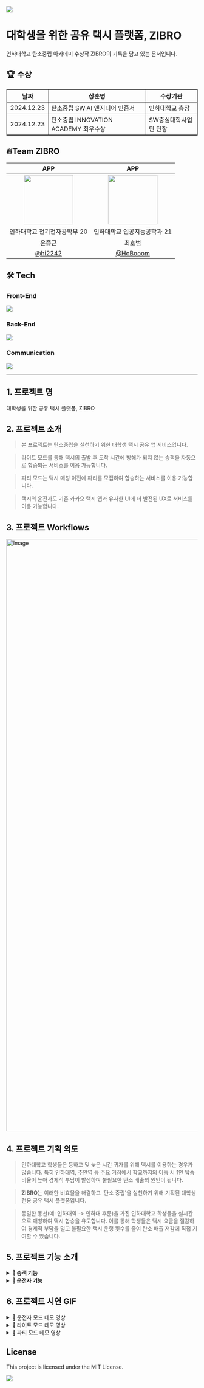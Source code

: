 <img src="https://capsule-render.vercel.app/api?type=waving&color=BDBDC8&height=150&section=header" />

# 대학생을 위한 공유 택시 플랫폼, ZIBRO

인하대학교 탄소중립 아카데미 수상작 ZIBRO의 기록을 담고 있는 문서입니다.

## 🏆️ 수상

<table align="center" border="1" cellpadding="10" cellspacing="0">
  <thead>
    <tr>
      <th>날짜</th>
      <th>상훈명</th>
      <th>수상기관</th>
    </tr>
  </thead>
  <tbody>
    <tr>
      <td>2024.12.23</td>
      <td>탄소중립 SW·AI 엔지니어 인증서</td>
      <td>인하대학교 총장</td>
    </tr>
    <tr>
      <td>2024.12.23</td>
      <td>탄소중립 INNOVATION ACADEMY 최우수상</td>
      <td>SW중심대학사업단 단장</td>
    </tr>
  </tbody>
</table>

## 🔥Team ZIBRO

<div align="center">
  
|                                                     APP                                                     |                                                     APP                                                      |
| :---------------------------------------------------------------------------------------------------------: | :---------------------------------------------------------------------------------------------------------: |
|                  <img width="130px" src="https://avatars.githubusercontent.com/hi2242" />                   |                <img width="130px" src="https://avatars.githubusercontent.com/HoBooom" />                |
|                                        인하대학교 전기전자공학부 20                                         |                                         인하대학교 인공지능공학과 21                                          |
|                                                   윤종근                                                    |                                                   최호범                                                    |
|                                    [@hi2242](https://github.com/hi2242)                                     |                               [@HoBooom](https://github.com/HoBooom)                                |

</div>

## 🛠️ Tech

### Front-End

<img src="https://skillicons.dev/icons?i=dart,flutter&perline="/>

### Back-End

<img src="https://skillicons.dev/icons?i=python,fastapix&perline="/>

### Communication

<img src="https://skillicons.dev/icons?i=notion,figma&perline="/>

---

## 1. 프로젝트 명

대학생을 위한 공유 택시 플랫폼, ZIBRO

<!--![image](https://github.com/hi2242/사진링크)-->

## 2. 프로젝트 소개

> 본 프로젝트는 탄소중립을 실천하기 위한 대학생 택시 공유 앱 서비스입니다.

> 라이트 모드를 통해 택시의 출발 후 도착 시간에 방해가 되지 않는 승객을 자동으로 합승되는 서비스를 이용 가능합니다.

> 파티 모드는 택시 매칭 이전에 파티를 모집하여 합승하는 서비스를 이용 가능합니다.

> 택시의 운전자도 기존 카카오 택시 앱과 유사한 UI에 더 발전된 UX로 서비스를 이용 가능합니다.

## 3. 프로젝트 Workflows

<img width="1730" height="1559" alt="Image" src="https://github.com/user-attachments/assets/2aa8e5d6-275b-4222-9e00-63945515a880" />

## 4. 프로젝트 기획 의도

> 인하대학교 학생들은 등하교 및 늦은 시간 귀가를 위해 택시를 이용하는 경우가 많습니다. 특히 인하대역, 주안역 등 주요 거점에서 학교까지의 이동 시 1인 탑승 비율이 높아 경제적 부담이 발생하며 불필요한 탄소 배출의 원인이 됩니다.

> **ZIBRO**는 이러한 비효율을 해결하고 '탄소 중립'을 실천하기 위해 기획된 대학생 전용 공유 택시 플랫폼입니다.

> 동일한 동선(예: 인하대역 -> 인하대 후문)을 가진 인하대학교 학생들을 실시간으로 매칭하여 택시 합승을 유도합니다. 이를 통해 학생들은 택시 요금을 절감하여 경제적 부담을 덜고 불필요한 택시 운행 횟수를 줄여 탄소 배출 저감에 직접 기여할 수 있습니다.

## 5. 프로젝트 기능 소개

<details>
<summary><strong>👥 승객 기능</strong></summary>
  
### 🔹 공통 기능
- 회원가입: 아이디와 비밀번호를 통해 계정을 생성하고 서비스에 가입  
- 프로필 등록: 상대방에게 신뢰를 줄 수 있는 개인 정보를 작성하여 저장  
- 리뷰 기능: 함께 탔던 동승자의 리뷰를 남길 수 있는 기능 
- 프로필 방문: 다른 승객의 프로필을 방문하여 정보를 볼 수 있는 기능

---

### 🔹 매칭 기능

- 라이트 모드: 지금 당장 택시 합승이 필요한 승객을 위한 실시간 매칭 기능입니다. 출발지와 목적지를 설정하면 경로가 겹치거나 유사한 다른 승객을 자동으로 탐색하여 합승을 제안합니다.
- 파티 모드: 미리 택시 합승을 예약하는 기능입니다. 특정 날짜와 시간을 정해 파티(모집방)를 생성하면 같은 시간대에 동일한 목적지로 이동하려는 다른 학생들이 참여하여 함께 이동을 계획할 수 있습니다.

</details>

<details>
<summary><strong>🚗 운전자 기능</strong></summary>

### 🔹 운전자 기능

- 출근/퇴근 기능: 출근 후 콜을 받을 수 있고 퇴근 시에는 오늘 하루 기여한 탄소 저감 활동의 정보 표시
- GPS 기반 인근 콜 확인: 현재 주위 콜 요청을 볼 수 있는 기능
- 콜 기능: 매칭된 콜을 선택할 수 있는 기능
- 네이버 지도 연동 기능: 매칭된 콜의 목적지를 기준으로 네이버 지도 앱의 네비게이션 서비스로 즉시 이동하는 기능

</details>

## 6. 프로젝트 시연 GIF

<details>
<summary>🔹 운전자 모드 데모 영상</summary>
<img src="https://github.com/user-attachments/assets/034f003a-3d8e-4e1a-b25f-88e073e8d537" alt="운전자 모드 데모 GIF.gif"/>
</details>

<details>
<summary>🔹 라이트 모드 데모 영상</summary>
<img src="https://github.com/user-attachments/assets/966130b9-f23b-4903-b125-61b346966cf5" alt="라이트 모드 데모 GIF.gif">
</details>

<details>
<summary>🔹 파티 모드 데모 영상</summary>
<img src="https://github.com/user-attachments/assets/90ef7498-d9f9-48ce-88f2-b9d8a96e334c" alt="파티 모드 데모 GIF.gif">
</details>

## License

This project is licensed under the MIT License.

<img src="https://capsule-render.vercel.app/api?type=waving&color=BDBDC8&height=150&section=footer" />
